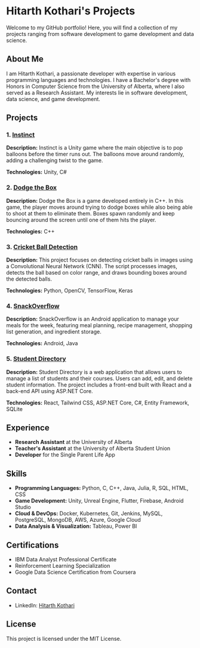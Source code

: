 # Hitarth Kothari's Projects

Welcome to my GitHub portfolio! Here, you will find a collection of my projects ranging from software development to game development and data science.

## About Me

I am Hitarth Kothari, a passionate developer with expertise in various programming languages and technologies. I have a Bachelor's degree with Honors in Computer Science from the University of Alberta, where I also served as a Research Assistant. My interests lie in software development, data science, and game development.

## Projects

### 1. [Instinct](https://github.com/Hitarth-Kothari/Instinct)
**Description:** Instinct is a Unity game where the main objective is to pop balloons before the timer runs out. The balloons move around randomly, adding a challenging twist to the game.

**Technologies:** Unity, C#

### 2. [Dodge the Box](https://github.com/Hitarth-Kothari/Dodge-the-Box)
**Description:** Dodge the Box is a game developed entirely in C++. In this game, the player moves around trying to dodge boxes while also being able to shoot at them to eliminate them. Boxes spawn randomly and keep bouncing around the screen until one of them hits the player.

**Technologies:** C++

### 3. [Cricket Ball Detection](https://github.com/Hitarth-Kothari/Cricket-Ball-Detection)
**Description:** This project focuses on detecting cricket balls in images using a Convolutional Neural Network (CNN). The script processes images, detects the ball based on color range, and draws bounding boxes around the detected balls.

**Technologies:** Python, OpenCV, TensorFlow, Keras

### 4. [SnackOverflow](https://github.com/Hitarth-Kothari/SnackOverflow)
**Description:** SnackOverflow is an Android application to manage your meals for the week, featuring meal planning, recipe management, shopping list generation, and ingredient storage.

**Technologies:** Android, Java

### 5. [Student Directory](https://github.com/Hitarth-Kothari/StudentDirectory)
**Description:** Student Directory is a web application that allows users to manage a list of students and their courses. Users can add, edit, and delete student information. The project includes a front-end built with React and a back-end API using ASP.NET Core.

**Technologies:** React, Tailwind CSS, ASP.NET Core, C#, Entity Framework, SQLite

## Experience

- **Research Assistant** at the University of Alberta
- **Teacher's Assistant** at the University of Alberta Student Union
- **Developer** for the Single Parent Life App

## Skills

- **Programming Languages:** Python, C, C++, Java, Julia, R, SQL, HTML, CSS
- **Game Development:** Unity, Unreal Engine, Flutter, Firebase, Android Studio
- **Cloud & DevOps:** Docker, Kubernetes, Git, Jenkins, MySQL, PostgreSQL, MongoDB, AWS, Azure, Google Cloud
- **Data Analysis & Visualization:** Tableau, Power BI

## Certifications

- IBM Data Analyst Professional Certificate
- Reinforcement Learning Specialization
- Google Data Science Certification from Coursera

## Contact

- LinkedIn: [Hitarth Kothari](https://www.linkedin.com/in/hitarth-kothari/)

## License

This project is licensed under the MIT License.
